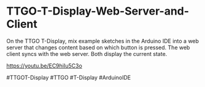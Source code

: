 # TTGO-T-Display-Web-Server-and-Client
On the TTGO T-Display, mix example sketches in the Arduino IDE into a web server that changes content based on which button is pressed. The web client syncs with the web server. Both display the current state. 

https://youtu.be/EC9hiIu5C3o 

#TTGOT-Display #TTGO #T-Display #ArduinoIDE
